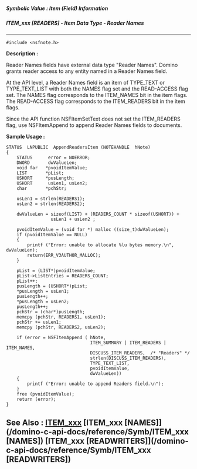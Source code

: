 ##### Symbolic Value : Item (Field) Information
##### ITEM_xxx [READERS] - Item Data Type - Reader Names
---
```
#include <nsfnote.h>
```
**Description :**

Reader Names fields have external data type "Reader Names".  Domino grants 
reader access to any entity named in a Reader Names field.

At the API level, a Reader Names field is an item of TYPE_TEXT or 
TYPE_TEXT_LIST with both the NAMES flag set and the READ-ACCESS flag set.  The 
NAMES flag corresponds to the ITEM_NAMES bit in the item flags.  The 
READ-ACCESS flag corresponds to the ITEM_READERS bit in the item flags.

Since the API function NSFItemSetText does not set the ITEM_READERS flag, use 
NSFItemAppend to append Reader Names fields to documents.

**Sample Usage :**
```
STATUS  LNPUBLIC  AppendReadersItem (NOTEHANDLE  hNote)
{
    STATUS      error = NOERROR;
    DWORD       dwValueLen;
    void far   *pvoidItemValue;
    LIST       *pList;
    USHORT     *pusLength;
    USHORT      usLen1, usLen2;
    char       *pchStr;

    usLen1 = strlen(READERS1);
    usLen2 = strlen(READERS2);

    dwValueLen = sizeof(LIST) + (READERS_COUNT * sizeof(USHORT)) +
                 usLen1 + usLen2 ;

    pvoidItemValue = (void far *) malloc ((size_t)dwValueLen);
    if (pvoidItemValue == NULL)
    {
        printf ("Error: unable to allocate %lu bytes memory.\n", dwValueLen);
        return(ERR_V3AUTHOR_MALLOC);
    }

    pList = (LIST*)pvoidItemValue;
    pList->ListEntries = READERS_COUNT;
    pList++;
    pusLength = (USHORT*)pList;
    *pusLength = usLen1;
    pusLength++;
    *pusLength = usLen2;
    pusLength++;
    pchStr = (char*)pusLength;
    memcpy (pchStr, READERS1, usLen1);
    pchStr += usLen1;
    memcpy (pchStr, READERS2, usLen2);

    if (error = NSFItemAppend ( hNote, 
                                ITEM_SUMMARY | ITEM_READERS | ITEM_NAMES,
                                DISCUSS_ITEM_READERS,  /* "Readers" */
                                strlen(DISCUSS_ITEM_READERS),
                                TYPE_TEXT_LIST,
                                pvoidItemValue,
                                dwValueLen))
    {
        printf ("Error: unable to append Readers field.\n");
    }
    free (pvoidItemValue);
    return (error);
}
```
**See Also :**
[ITEM_xxx](/domino-c-api-docs/reference/Symb/ITEM_xxx)
[ITEM_xxx [NAMES]](/domino-c-api-docs/reference/Symb/ITEM_xxx [NAMES])
[ITEM_xxx [READWRITERS]](/domino-c-api-docs/reference/Symb/ITEM_xxx [READWRITERS])
---
